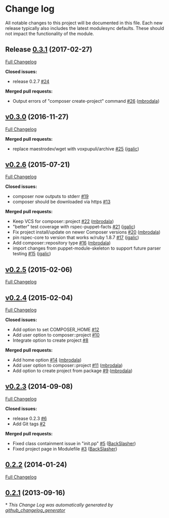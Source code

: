# Change log

All notable changes to this project will be documented in this file.
Each new release typically also includes the latest modulesync defaults.
These should not impact the functionality of the module.

## Release [0.3.1](https://github.com/brainsware/puppet-composer/tree/0.3.1) (2017-02-27)
[Full Changelog](https://github.com/brainsware/puppet-composer/compare/v0.3.0...0.3.1)

**Closed issues:**

- release 0.2.7 [\#24](https://github.com/Brainsware/puppet-composer/issues/24)

**Merged pull requests:**

- Output errors of "composer create-project" command [\#26](https://github.com/Brainsware/puppet-composer/pull/26) ([mbrodala](https://github.com/mbrodala))

## [v0.3.0](https://github.com/brainsware/puppet-composer/tree/v0.3.0) (2016-11-27)
[Full Changelog](https://github.com/brainsware/puppet-composer/compare/v0.2.6...v0.3.0)

**Merged pull requests:**

- replace maestrodev/wget with voxpupuli/archive [\#25](https://github.com/Brainsware/puppet-composer/pull/25) ([igalic](https://github.com/igalic))

## [v0.2.6](https://github.com/brainsware/puppet-composer/tree/v0.2.6) (2015-07-21)
[Full Changelog](https://github.com/brainsware/puppet-composer/compare/v0.2.5...v0.2.6)

**Closed issues:**

- composer now outputs to stderr [\#19](https://github.com/Brainsware/puppet-composer/issues/19)
- composer should be downloaded via https [\#13](https://github.com/Brainsware/puppet-composer/issues/13)

**Merged pull requests:**

- Keep VCS for composer::project [\#22](https://github.com/Brainsware/puppet-composer/pull/22) ([mbrodala](https://github.com/mbrodala))
- "better" test coverage with rspec-puppet-facts [\#21](https://github.com/Brainsware/puppet-composer/pull/21) ([igalic](https://github.com/igalic))
- Fix project install/update on newer Composer versions [\#20](https://github.com/Brainsware/puppet-composer/pull/20) ([mbrodala](https://github.com/mbrodala))
- pin rspec-core to version that works w/ruby 1.8.7 [\#17](https://github.com/Brainsware/puppet-composer/pull/17) ([igalic](https://github.com/igalic))
- Add composer::repository type [\#16](https://github.com/Brainsware/puppet-composer/pull/16) ([mbrodala](https://github.com/mbrodala))
- import changes from puppet-module-skeleton to support future parser testing [\#15](https://github.com/Brainsware/puppet-composer/pull/15) ([igalic](https://github.com/igalic))

## [v0.2.5](https://github.com/brainsware/puppet-composer/tree/v0.2.5) (2015-02-06)
[Full Changelog](https://github.com/brainsware/puppet-composer/compare/v0.2.4...v0.2.5)

## [v0.2.4](https://github.com/brainsware/puppet-composer/tree/v0.2.4) (2015-02-04)
[Full Changelog](https://github.com/brainsware/puppet-composer/compare/v0.2.3...v0.2.4)

**Closed issues:**

- Add option to set COMPOSER\_HOME [\#12](https://github.com/Brainsware/puppet-composer/issues/12)
- Add user option to composer::project [\#10](https://github.com/Brainsware/puppet-composer/issues/10)
- Integrate option to create project [\#8](https://github.com/Brainsware/puppet-composer/issues/8)

**Merged pull requests:**

- Add home option [\#14](https://github.com/Brainsware/puppet-composer/pull/14) ([mbrodala](https://github.com/mbrodala))
- Add user option to composer::project [\#11](https://github.com/Brainsware/puppet-composer/pull/11) ([mbrodala](https://github.com/mbrodala))
- Add option to create project from package [\#9](https://github.com/Brainsware/puppet-composer/pull/9) ([mbrodala](https://github.com/mbrodala))

## [v0.2.3](https://github.com/brainsware/puppet-composer/tree/v0.2.3) (2014-09-08)
[Full Changelog](https://github.com/brainsware/puppet-composer/compare/0.2.2...v0.2.3)

**Closed issues:**

- release 0.2.3 [\#6](https://github.com/Brainsware/puppet-composer/issues/6)
- Add Git tags [\#2](https://github.com/Brainsware/puppet-composer/issues/2)

**Merged pull requests:**

- Fixed class containment issue in "init.pp" [\#5](https://github.com/Brainsware/puppet-composer/pull/5) ([BackSlasher](https://github.com/BackSlasher))
- Fixed project page in Modulefile [\#3](https://github.com/Brainsware/puppet-composer/pull/3) ([BackSlasher](https://github.com/BackSlasher))

## [0.2.2](https://github.com/brainsware/puppet-composer/tree/0.2.2) (2014-01-24)
[Full Changelog](https://github.com/brainsware/puppet-composer/compare/0.2.1...0.2.2)

## [0.2.1](https://github.com/brainsware/puppet-composer/tree/0.2.1) (2013-09-16)


\* *This Change Log was automatically generated by [github_changelog_generator](https://github.com/skywinder/Github-Changelog-Generator)*
